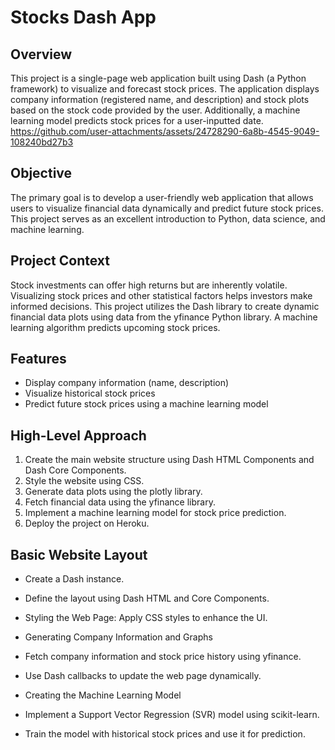 # Stocks Dash App

## Overview

This project is a single-page web application built using Dash (a Python framework) to visualize and forecast stock prices. The application displays company information (registered name, and description) and stock plots based on the stock code provided by the user. Additionally, a machine learning model predicts stock prices for a user-inputted date.
https://github.com/user-attachments/assets/24728290-6a8b-4545-9049-108240bd27b3
## Objective

The primary goal is to develop a user-friendly web application that allows users to visualize financial data dynamically and predict future stock prices. This project serves as an excellent introduction to Python, data science, and machine learning.

## Project Context

Stock investments can offer high returns but are inherently volatile. Visualizing stock prices and other statistical factors helps investors make informed decisions. This project utilizes the Dash library to create dynamic financial data plots using data from the yfinance Python library. A machine learning algorithm predicts upcoming stock prices.

## Features

- Display company information (name, description)
- Visualize historical stock prices
- Predict future stock prices using a machine learning model

## High-Level Approach

1. Create the main website structure using Dash HTML Components and Dash Core Components.
2. Style the website using CSS.
3. Generate data plots using the plotly library.
4. Fetch financial data using the yfinance library.
5. Implement a machine learning model for stock price prediction.
6. Deploy the project on Heroku.

## Basic Website Layout


- Create a Dash instance.

- Define the layout using Dash HTML and Core Components.

- Styling the Web Page: Apply CSS styles to enhance the UI.

- Generating Company Information and Graphs

- Fetch company information and stock price history using yfinance.

- Use Dash callbacks to update the web page dynamically.

- Creating the Machine Learning Model

- Implement a Support Vector Regression (SVR) model using scikit-learn.

- Train the model with historical stock prices and use it for prediction.



